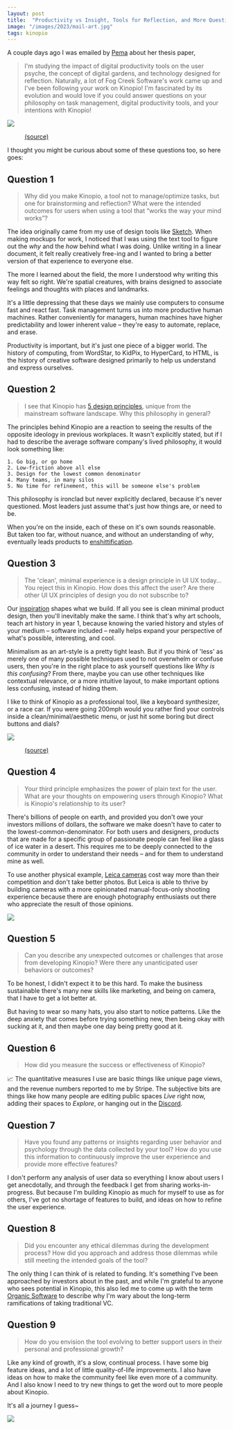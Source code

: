 ```yaml
---
layout: post
title:  "Productivity vs Insight, Tools for Reflection, and More Questions Answered"
image: "/images/2023/mail-art.jpg"
tags: kinopio
---
```


A couple days ago I was emailed by [Pema](https://www.instagram.com/pemaranian) about her thesis paper,


> I'm studying the impact of digital productivity tools on the user psyche, the concept of digital gardens, and technology designed for reflection. Naturally, a lot of Fog Creek Software's work came up and I've been following your work on Kinopio! I'm fascinated by its evolution and would love if you could answer questions on your philosophy on task management, digital productivity tools, and your intentions with Kinopio!

<img src="/images/2023/mail-art.jpg" class="large">
<figure>
  <figcaption>
    <a href="http://thedoilyduck.blogspot.com/2013/03/envelope-art.html">(source)</a>
  </figcaption>
</figure>

I thought you might be curious about some of these questions too, so here goes:


## Question 1

> Why did you make Kinopio, a tool not to manage/optimize tasks, but one for brainstorming and reflection? What were the intended outcomes for users when using a tool that “works the way your mind works”?

The idea originally came from my use of design tools like [Sketch](https://www.sketch.com). When making mockups for work, I noticed that I was using the text tool to figure out the _why_ and the _how_ behind what I was doing. Unlike writing in a linear document, it felt really creatively free-ing and I wanted to bring a better version of that experience to everyone else.

The more I learned about the field, the more I understood why writing this way felt so right. We're spatial creatures, with brains designed to associate feelings and thoughts with places and landmarks.

It's a little depressing that these days we mainly use computers to consume fast and react fast. Task management turns us into more productive human machines. Rather conveniently for managers, human machines have higher predictability and lower inherent value – they're easy to automate, replace, and erase.

Productivity is important, but it's just one piece of a bigger world. The history of computing, from WordStar, to KidPix, to HyperCard, to HTML, is the history of creative software designed primarily to help us understand and express ourselves.


## Question 2

> I see that Kinopio has <a href="https://pketh.org/design-principles.html">5 design principles</a>, unique from the mainstream software landscape. Why this philosophy in general?

The principles behind Kinopio are a reaction to seeing the results of the opposite ideology in previous workplaces. It wasn't explicitly stated, but if I had to describe the average software company's lived philosophy, it would look something like:

```
1. Go big, or go home
2. Low-friction above all else
3. Design for the lowest common denominator
4. Many teams, in many silos
5. No time for refinement, this will be someone else's problem
```

This philosophy is ironclad but never explicitly declared, because it's never questioned. Most leaders just assume that's just how things are, or need to be.

When you're on the inside, each of these on it's own sounds reasonable. But taken too far, without nuance, and without an understanding of _why_, eventually leads products to [enshittification](https://en.wikipedia.org/wiki/Enshittification).


## Question 3

> The 'clean', minimal experience is a design principle in UI UX today... You reject this in Kinopio. How does this affect the user? Are there other UI UX principles of design you do not subscribe to?

Our [inspiration](https://pketh.org/decade-of-inspiration.html) shapes what we build. If all you see is clean minimal product design, then you'll inevitably make the same. I think that's why art schools, teach art history in year 1, because knowing the varied history and styles of your medium – software included – really helps expand your perspective of what's possible, interesting, and cool.

Minimalism as an art-style is a pretty tight leash. But if you think of 'less' as merely one of many possible techniques used to not overwhelm or confuse users, then you're in the right place to ask yourself questions like _Why is this confusing_? From there, maybe you can use other techniques like contextual relevance, or a more intuitive layout, to make important options less confusing, instead of hiding them.

I like to think of Kinopio as a professional tool, like a keyboard synthesizer, or a race car. If you were going 200mph would you rather find your controls inside a clean/minimal/aesthetic menu, or just hit some boring but direct buttons and dials?

<img src="/images/2023/race-car.jpg" class="">
<figure>
  <figcaption>
    <a href="https://twitter.com/F1/status/1530250985188171777">(source)</a>
  </figcaption>
</figure>


## Question 4

> Your third principle emphasizes the power of plain text for the user. What are your thoughts on empowering users through Kinopio? What is Kinopio's relationship to its user?


There's billions of people on earth, and provided you don't owe your investors millions of dollars, the software we make doesn't have to cater to the lowest-common-denominator. For both users and designers, products that are made for a specific group of passionate people can feel like a glass of ice water in a desert. This requires me to be deeply connected to the community in order to understand their needs – and for them to understand mine as well.

To use another physical example, [Leica cameras](https://leica-camera.com/en-US/photography/m) cost way more than their competition and don't take better photos. But Leica is able to thrive by building cameras with a more opinionated manual-focus-only shooting experience because there are enough photography enthusiasts out there who appreciate the result of those opinions.

<img src="/images/2023/leica-ma.webp" class="no-shadow">


## Question 5

> Can you describe any unexpected outcomes or challenges that arose from developing Kinopio? Were there any unanticipated user behaviors or outcomes?

To be honest, I didn't expect it to be this hard. To make the business sustainable there's many new skills like marketing, and being on camera, that I have to get a lot better at.

But having to wear so many hats, you also start to notice patterns. Like the deep anxiety that comes before trying something new, then being okay with sucking at it, and then maybe one day being pretty good at it.


## Question 6

> How did you measure the success or effectiveness of Kinopio?

📈 The quantitative measures I use are basic things like unique page views, and the revenue numbers reported to me by Stripe. The subjective bits are things like how many people are editing public spaces _Live_ right now, adding their spaces to _Explore_, or hanging out in the [Discord](https://discord.gg/h2sR45Nby8).


## Question 7

> Have you found any patterns or insights regarding user behavior and psychology through the data collected by your tool? How do you use this information to continuously improve the user experience and provide more effective features?

I don't perform any analysis of user data so everything I know about users I get anecdotally, and through the feedback I get from sharing works-in-progress. But because I'm building Kinopio as much for myself to use as for others, I've got no shortage of features to build, and ideas on how to refine the user experience.


## Question 8

> Did you encounter any ethical dilemmas during the development process? How did you approach and address those dilemmas while still meeting the intended goals of the tool?

The only thing I can think of is related to funding. It's something I've been approached by investors about in the past, and while I'm grateful to anyone who sees potential in Kinopio, this also led me to come up with the term [Organic Software](https://pketh.org/organic-software.html) to describe why I'm wary about the long-term ramifications of taking traditional VC.


## Question 9

> How do you envision the tool evolving to better support users in their personal and professional growth?

Like any kind of growth, it's a slow, continual process. I have some big feature ideas, and a lot of little quality-of-life improvements. I also have ideas on how to make the community feel like even more of a community. And I also know I need to try new things to get the word out to more people about Kinopio.

It's all a journey I guess~

<img src="/images/2023/mana2.webp" class="large">
